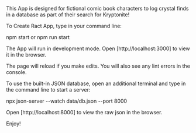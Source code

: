 This App is designed for fictional comic book characters to log crystal finds in a database as part of their search for Kryptonite!

To Create Ract App, type in your command line:

npm start or npm run start


The App will run in development mode.
Open [http://localhost:3000] to view it in the browser.

The page will reload if you make edits.
You will also see any lint errors in the console.

To use the built-in JSON database, open an additional terminal and type in the command line to start a server:

npx json-server --watch data/db.json --port 8000

Open [http://localhost:8000] to view the raw json in the browser.

Enjoy!
